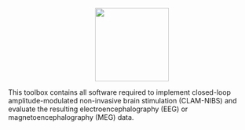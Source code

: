 <p align="center"><img src="https://github.com/davidhaslacher/clam-nibs/assets/17557712/8c8c247d-ba0d-43e4-9a35-538b4e1d9f9b" width="150"></p>
This toolbox contains all software required to implement closed-loop amplitude-modulated non-invasive brain stimulation (CLAM-NIBS) and evaluate the resulting electroencephalography (EEG) or magnetoencephalography (MEG) data.
